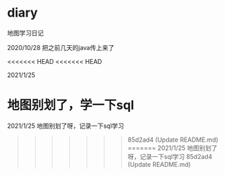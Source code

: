 # diary
地图学习日记

2020/10/28
把之前几天的java传上来了

<<<<<<< HEAD
<<<<<<< HEAD


2021/1/25

地图别划了，学一下sql
=======
2021/1/25
地图别划了呀，记录一下sql学习
>>>>>>> 85d2ad4 (Update README.md)
=======
2021/1/25
地图别划了呀，记录一下sql学习
>>>>>>> 85d2ad4 (Update README.md)
